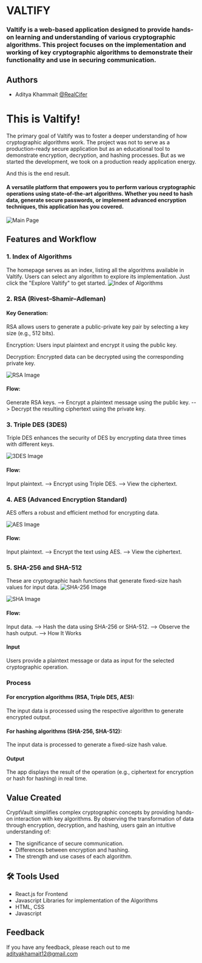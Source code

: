 
# VALTIFY

### Valtify is a web-based application designed to provide hands-on learning and understanding of various cryptographic algorithms. This project focuses on the implementation and working of key cryptographic algorithms to demonstrate their functionality and use in securing communication.


## Authors

- Aditya Khammait [@RealCifer](https://github.com/RealCifer)


# This is Valtify!
The primary goal of Valtify was to foster a deeper understanding of how cryptographic algorithms work. The project was not to serve as a production-ready secure application but as an educational tool to demonstrate encryption, decryption, and hashing processes. But as we started the development, we took on a production ready application energy.

And this is the end result.

#### A versatile platform that empowers you to perform various cryptographic operations using state-of-the-art algorithms. Whether you need to hash data, generate secure passwords, or implement advanced encryption techniques, this application has you covered.

![Main Page](https://lh3.googleusercontent.com/fife/ALs6j_H0eTlt45l-h494jyAx_z6zKzP4rcXBl_7jXgeiAsdKEVRvFnY-a6m8FK_Nv_UgVpD6d-8dfu3mPn5GD8DRT5DS4qhNsO0RTVUjXM0yyr9snhjs_iXcobt1m53EcKc9USCqzs95ZQnjPu6worUCK-hQ8bHJ8uYVeqiu-SYpC2fX0YupGIHjOGCJa7uSmgkEvohslna7llbCOvFMh1bI3XHn3PaRpCB7XPEX2jZBQoNszmSDm89GFZQ6XZbTc97h1XbxzeVorj8CXoY3MdzQ9os--jkAHt7qZmcDk_1vzWXFSfNkdeT-f8cMILhfZBOC9LwowLmBIM5wLZXBKyrFXLiqg4xYbgVjt6I_lTCd39q1us710Ubdtj728s-ks5J5EL_O39x3ZUomqQVhfUPfQuNWN2QCkAIfE3XK7RrJC39n5mAKNQz-aY6TRASuQXrHGsr6Ov4ykVi8e4YM01cE3vXF_EQqhMau8L4XZ3IZXsFZdxM3qDCKzzGKm2is-rM8NONPD39d3k69qjbTMo26aqLzLqabmyIfuABGPFvEcHsvleWrjrFUWys9Ds9HBr5yyNTKuybbMTRa0524Ze4UaE5asFleWExgvXLlbIWm4Jx_QSMBuDKx-ssHzas2KPxczWbER6QKHC_JcVPT0YWQ2Le5dAPmMmSLV39zcLKUOgBXOR3b4p5HPn873wWoP5UMD120xlL4g6qGvxKxw_4fBYEcLdufoxkQwhV4359NmvDlrFKL057QMggKfIVU0YoN7NoFLunnylnXEGjVO8mLDr9S0eMADxVlr3KoJHUMA6bLeL_tvxlFm2B7mLc4h0d8D2pe0_xLt3uecvpI8BqxnwSa7UT_PRJohS_GKSY1R019CI4bRT1NmFCjYd9QP7O7z3SEhirzXk6x_HIEc9SxomNwT5jXgY5qJKbYaAjtkNDcsT8pCUHgx9CfeY5mdlkoeujnKJX5tNowCNVUaa8QYPZ3WCt_QTdR29yzi9gbwQBiYtpzHW_B9BwzhKs5xZRJTuzOALtcVa0xkn8k9BHdh20DUOsbuDl9Uydsbggxe4XcqgC5mNMxBJLoNy21qFDoNJnoCHgT-Z6y0gY3AY7sDdDW12YH7NlV0Z_7Pw53-wTGdXOQTMnmN2TK8wnBgDebzOP2RiAQf-4BR3JLbj_LzsPc7TW7EYwmQlbspIYk9KJBSYks91aDnIEkAr_WGF4bXwt3jDR7F3Rp8rmJj7KBWgx-4w7cGVcJYDn6O8uh82YZe2EZknoJft5o2bu0l4mVikOIyv1-1RAFTnWBGyyrWJu-TnQ5sHXCKj1xLH5ybg8R_nPkTY6232B4xfHpTm7eQaP6SbFq-tK22u12MmF6Z3P_o4395ag8sNfOAraGRc--h-zw0h116SyUq5xWxfj9DjvAhv7zYHIF0gbh4y_xbi7lwDq7-dExAwx9QCjcS3GueWPczNSW9lVM14oFaTzUgawwvPZdY1nXz2s5yBcDzsgsT4UasSbz2ttuRKuh73RH6W4UmMoiETP_S7pU5bAroPIDBRwgbsrcZR8_cYWK6wlcODGREw-HaKbF_4wSu-ym1rXwJ90lkVu-gu1mDeUYX9d49lonfGAiH63yWmM=w1920-h868)





## Features and Workflow

### 1.  Index of Algorithms
The homepage serves as an index, listing all the algorithms available in Valtify. Users can select any algorithm to explore its implementation. Just click the "Explore Valtify" to get started.
![Index of Algorithms](https://lh3.googleusercontent.com/fife/ALs6j_GnQh3zldm4bDL4rlsPwfc7JFEQVrxykYfAuGF2XGM1itcMzor01gcKymtRyG1CBnB5L3B1-39KlczsLlIGC1szMmb0Rlw7y9z0fM2bTfOYu18Br3i8zsCkHlSqryHxTM5W6GuSqE5qjFxRdkOjOQkXAMK-Ck9pzcwxhsqUA9r1uekNsiZqFRM2U4F0ciqWcyYxqRk_jjI8fLZ0O3VQ_Y2PQuy_Eio9PYomxX8iH7QtgYBAm1IKiNCZExi7_z6yV0OiEmliuKXD1KGdCfJPycxil_VZBlNELumarEpeX-kh5e68rdR3vvY90HP6HQUzNQQFaCD5L5asBrEj_8xA8naN5XYExhQhmP4Zxr17XIksfenQSdzkfnbIinu7NyzvUnKRNJLjiEn1jt4lmjPrAZlFY1vqVNHROfq2EyM1XexFG73MWzjM9J_ZqfAR-Hr1bsc3hxfveO8VRZIu69YKgdSyNugYfd4p0nUE4Px_e2cCAt5cjkF4SL-NmDRV39BGpPHwPWSO3AIAfzBYiV80vGfdvdsp1xmznU_Ge1RtkXKqTDWy_FBfXGMsKO46X9O0KrmxlFKklOekzHpEBUtLkiHv4hhKfBlUqbFILzDqMrA06QITmt44SRQVPgLY6UTyXUaDek_H51JEuFUajlMR9JXYeqkX6T23LwQeLxZLynEJNCdKjNroy5OBhKpMsFLHPFxGIYlzim-oQytXozJD5On367C6_JMA0eIl9UMV5ZW5XJ6zq6vyLxwmINCAktaaJBWemq7aKGjoUsoHuz8BS5_JePV0biq0qiP1Ia7RY0qAuH2qESqxyO9SbgBVEDeHG02v6W2eyTz4gdygiv1jjyLbijoYyHg_u1lBTrOfcxHPT8VNAR2ezH3cWrCikz3c-pjA-JEJW2WOfQ-rLBaAxlJxE_BctwwJVLuYmz7fia_IIzfiG8bwxFNFOZHllehypsbz9qrEINFUL7Sw7GXgiKoBxrHouptwCozlXAE8gXJdOQd6wHN1wZfjpsqibO5GBTg5-v0ZNeA-3mW5QrJ1bpkyiiot98h2KbR9W0N9ekAk6rOEmv168HyUoHweea5zPnTL43jk89O81RNkoQn9PGY63fshvw1OuJjiviGWA3V5S9aFqa3VH45uHjiTAPWY0knMSb6bsxoseXkP7iLZ1HvX-AbnZoiY3ZVhX5eIvDx4mal4UjZ93g3xXaUOFkxEiRiV-eoy0D7RrzaAG8szeNmaZfCghPCoSbgR5bFKnyNYWYaPrKSq8nQPTGlpDS_Z90I6NO-jN_XKQloJVeqoQcjaBhAarBtqYuW8GZkLhYXh03voeHYR6tk8sIalrO4E3XNrR3GYS83aaDqsI9Hz1Qnvb93oZ-xneCtg3MSBReElprtksBFSmmjauK0YB_HqEmUVasi1PMLKpGjC6ujrOqDlrxaOhXhAq0u193U2NSUQkJIgLMrPJmRQ0rVc8n_HBq0BXWQFulO9M62PEzZDfxO3kp1pTTgwUS7tqktes6CYEaSkzkNAs-HG3ECsGa0Gy9TEe0qopKWUiNdGzW5tyKB7TB7IVUE2Z-7kKyj2UG071k0hhfDIHr9LOucSr7IG_XAC2hzVk6mWquQ1r2Q=w1920-h868)

### 2.  RSA (Rivest–Shamir–Adleman)
#### Key Generation:
RSA allows users to generate a public-private key pair by selecting a key size (e.g., 512 bits).

Encryption: Users input plaintext and encrypt it using the public key.

Decryption: Encrypted data can be decrypted using the corresponding private key.

![RSA Image](https://lh3.googleusercontent.com/fife/ALs6j_HnT_SZd7kBIQVf4TTTiaHXOtHIuxZ4om6dCzzK5YFrXCtZZU-2E7zGiA-RR3xzk4Ir4Mn-3NLeANd8ms838Fv82oKXrP14GnfcYjF2P3nsOck_IGB_T3nA7KqB9hyWTNsL9TRNdHWSR1cR0Dn5qK6eDZC_AHWTnyU-KciWKxYsXKz2knKDwjByGCKe2lPpbiFsvdHd6RKSzuZx891uAninC_yuB8zFi6Ud8Ct4vknclMLp6FBNkWcqDyLyDN7xbaoT5OXzOTsKUC-NVgUnWN49RBu9Hruxyc4Qshmb0kik_1d4u32Gzc-6lS-XpntTa9vX5dWa0_y59IWzZUjsRtgrbzhO3BeiOQrz-jLO7Q6hZQmcWclX2BszK4ABMUX2vaWSfS_zOOc49pCzToQFYVrwj_4tdY7b3Z4uom5lS5xTHNSyU7p6YpqwxRxvSLRf6OVcn5ydH8v_UWfn6xcurCaXjlqG4ys_j9VLHOdhI7Y7Tt9nNSodKItCXr73cEhEnfe6UlSiYBepI8sPw-Pjtm6Oqnox6dT_c9qvluHCaMddxN9vVbGW-GAiKqMQveyWlW5V664XGdAZ_23ulK8ZWDfe29mZJgkbR50Ym_fRX93p52cKZ4sPrHm4nKXOgY7KRjUYJ2vaKRi8MtgbSYh6B0nbYeye_IE-dD_z9-5KZRaD5uWWH-h_m3xZCDtOvgzXmkuUdJ4N489oVrrWsWWkqUr73Z0e9XkZSKXioK8ytH0_k1-rDZLhejDmirh0FDtnVacslm_kBmn4omCE2q4opAudzy2QZld7VIIOwfbG5o_trHHRBvpSnNm5QkCzom3KFMuiSaNxoMcbGtuyeqbJLzsCyD89jnknt5g13LBajMdkTBa-4nPP_5k9Kr9JIWcLfGjV3KotoWDt1ueOuRhPwC2N_MaCfTIyZfe94Bf3qXSmLe5axD51Ed6HGj60uTOW7dG3BL3MXgsR-KqdUxjdnkgc59Loso7N0ZwIqmRlK3y_sPbutjYOvXWAf3noOYSOimV8cx_6muRL_VXYWd7Km00gqp2aLaj5Xk_x15YhLb4qksfrx9GJjRth_RQ3X8PrxAck6gguPBhoITwypYf-nRDzXZrkFfPqrQvTL1lrL_g-deF6DbcV7Izar9uh_M6SAjQAm8QBD1gJJeHoq8i6it_3wwtTYke4MIPP7favHvVm2k9nsDMDoyLbF3kvfJ_VmwpF1ZyyZPT830Tyh9ZVmiA2Mnyxi3vFJpEVqfia3dPFJW648Vx7VsEwJf6wB_ZwAovLJpHj4Ji8H8EcTJaMJxcXKIY-2Y9_9b9l3Nqvk-em2ecR8MHI-GVGjlBrroaxJFgLcg2VsSFdffn9gKosgeE4rUNN91udbRaRdT-P4h3aHLx2-XqKw_uKw7LucAIYNIra7QD1Ya1I5qkfml6ofVqsOkLzqqRoQ96OHpPdJavrzgmPlrst-IfSuCwv79ck1EFAYlVGiPR6H54N_Fblv_rge88Zsa8VL3l02j4MNWtY0DMhX6M7N8Fu3fXyZjhiYWGguzowVJc5kfgr5h4fXDOloaZ2ABq2RauHX0YgMqoFkfSXIDeEOsw9ond5sLbsKyLtHJb0KViirffIGlirKQ=w1920-h868)

#### Flow:
Generate RSA keys. --> Encrypt a plaintext message using the public key. --> Decrypt the resulting ciphertext using the private key.

### 3. Triple DES (3DES)
Triple DES enhances the security of DES by encrypting data three times with different keys.

![3DES Image](https://lh3.googleusercontent.com/fife/ALs6j_ErbY6-gYFOoS5VpihdVMPfRMHNOFaijN21vsOWaGU9Puu39pAoC7T40SnWzV7mselbfhSJTIbtBTH41o-HPcyn520wDy56KoeeY-i8NcPtnoypPL9vF7vVSzB7F3PKuF-p6TLpe06MjJqwQq4yWRNUYTFfCyocrJOSgRl-jhwvbstrPvndZbMNjgQNCZOR1N4SEgMKk6SyWE3BoUfbBKnkXTtKVwOS0GqKIIqdBXGMe7L0gNgNwwbfxX5k0UbQ8ZGX23AJpF40yr7w2wEQiWaQhcqZs8eBk8MxQsNB-YD6CfHVZfFB549Qo2BvSF3mfn_JToa1llxMmzsXkYKPpuABGWC07CC10FG2w0AtEVPzTcJgGfxzliUKaEc83ab_D-3hLnLFl_6YCzfky2_wInbyDD1t_w7qpSjYuXz6lPjfLP1wkNgpkrO7E39DjT4RQmoG8FpVni_XDiWVYSvF0o-0f-H6M66YUGv26KbPCEhj5AqJKyulFTLo6l5N1OecKa2AjspXB6Kxz_RZBD5GYTLbW0M9JNw07XnjKqwNgVnP1AELr8sFE_GJBuZ5YrmhK_Bnc1dr5d4nDDpeqLKMB9d-5DTY4qmK27NrtIRh6vJ6VkVHpV5xkbJYSbgaDcAVHvjz-o8YUCf6zeMb-jQ1BTQb126ZBQCNdRohfOPX1EjtA60x0f7cVSkxfhZ0uGkw_bhbWEcm7O5eAue-qwsFgjGN0d_6_XBAYWIDQt6G1DmzX2Exh0QJNvZbNLq9kZwfiZ_-sJkUnlIuOHVZ4k3WQVd4E1-E0bZUmZq5JY552z6E5S_tH1GHJf4NZ2ffhxguVeMje96dYYm3MnduA1h8pT0x62DsXgf652CPLZ2bN7fzSt_2xt8W67cq0uBJ0xvtXNG3NHrp9uXrdjEAn-Ol15yjIjaLTYLVQGVdoS2pD6_TYh54-IL4WT9j6cHICWfc-Hsli7CFv9FioMYXORWx_ya6dT57fIxEat6Hv73iRmdsZgIYm7MQo9AXT-TQVb3zVNLUQloFp76ShRms3T3oXQtxqxaxB-DYM-odntJzLyHSP0eqzsxKPvewGgNJQYTeUd3l9eLN169cJ0seUHt3JrAuCg8WRa-AlTTSD-6vhxwfYbRqsMnWTDQRcxZvmc8Ts7PKZ2rQlpN8jqDOvm0Y79hClzjodNg4859xTncTqPDqX8O4-nofX48LkQWsrrR-GsPL61sIj8p7EZaTIc9saA6NnURa8ptNA56WrHzM4lMm2o9AQK37CAYeB7HKNd5p04uJR8-TnqQ1y6i0qP-v19ORHeCZWNd_muvw-eE9L_V3uaoSlaqOPuzABX8vX_CiOKC9SQS7Tfz0o1ip2HccfVqyE_sbP-_-hZ0aL9WVw9TObeP_DR0B8mdszSt9yBJXu1qezm3BxhZXC-_QhqYT2AFoUuwUinQ23i01nfMt5pneqaECwtQufAewn5p9676Gzx7ejkL5wnCtmOUmffHGW3ZlMPyjg6mrr13b5KOP9Ao0gKCU8v4rNaFlUHRKlIC8vRa9m_UxVadYMR4pzCztsbTLrirsJclnC697JYNMNLRLTHMX3KPJfBHoMsGLg_mOPP6jvMEVNk0xX23Vj5Q=w1920-h868)

#### Flow:
Input plaintext. --> Encrypt using Triple DES. --> View the ciphertext.

### 4. AES (Advanced Encryption Standard)
AES offers a robust and efficient method for encrypting data.

![AES Image](https://lh3.googleusercontent.com/fife/ALs6j_E3yLCugA4xroYkAQutLeTbI0scL6-vJRZCnTG4CZJhzuLPw8AjlWj1lcPfclsvuZw5AUtGVVxJTeBsZbYFcQnR81PvafedZbC7GuKP_-CmYX0fqUQ1Bx42BDdH_00Ow2PvXQCA-DuRHtugeoOokop_wyUxU7TvCAwrz5mHp-fDJUI_BpauFVoq1KFP1hC1--DG_vBd_139mldbegNL3f53w83GfDOQElHZKGVdc6MrSutl9BzTvwBl1gy-x8aoZNR-u7znfPv6pHKYieemse7KAQtJtDLJWJiKI4DgCrm_qDOwnp6vs290CycNz864BKXIIszK4HPbF_M1Nsijst66lQ2vRu0u9H94YCS1oNqRNeeYhWj5X27ohO0iXTVOcBUjPKplNisbEbwCJYurQvjNXUnLtFLfeWtaxEetqIMvuUaw5ppm6OjvfTock6cVgf5qX94Rghq7esNuAlN9ayMBW-GBBF-ayS8zH3de8qYY2gSLOi0UsQuZo3941Oee4SC3fHzO0-V93kIv6SPMUZEysOIhh2z1hctNFVd75CcM1Aw-71U3rouJnrm5rwn4GfyTTd8hVzwbEplTnSC8W5ZLpgsqHM6fMDzDm5_TTzOUQm32ZLzMb1B2M6uPFPNRWzP2vIBHaIdE_QcUrpFwmHKeq9VdAElzsvtr0BOoJJDEun-5-5Rsz7y85oVlWiYya_mdtd5r0htuXAMmntFgRMUVKATKtXWcJbDZM2xMfdf5_jfcKdTJNQRV7EdprgMgK6zocxyRUQf9qtRhNSkG2YG2TCdTAXuIXbPZxwCTizWkumG8Us7Bb6U8BFadQAuF6sG2MdiBAbM0YaQQ-KWBnV0-rjl8vdixnVHMuQ-unA85D0a3_rvrfKlr9zXR8dzilZ_FlWj4oEPvyazxdGyYW1Nbux_KOlM6Vv3vr7sFCTjC2h54Hx3c4LXr2FHhEt_h9Bo4ivo8-7O5vCp6--keayDKcMaNCri9svlL9rtooqKxpYt7lNKfMtmgBbf3_-Y6tYSDVTiBhuHf1DLs6kvLjgh5XwPbhrSX-o63Uv1cXZPrhl6hy7O2o9fiFv_pGeQzLRJXnerqjIUAvL2dirfrdy-OT0BtX2VXSHD2WPbePCk_ftkYFnqoW12YXOFaiH07HFs-DbDpXC1-XS2cXbo9dbGwQkT1GHhTn98FzxaiTlM1Bh9Mpz_A65t8Wu2vJ-bR0aCzriPNoRvZaJGojdviRzN-jo5FTQgHbf7dIS6YbVED1aqHoN17RsOPIvPIvCvbbIy51BW117M9eyLTVPQbKlE-5x1oZHiJnYShsFOgmn2MKiAzma69-_Da203LjrbRe8BBODyZYr9rgbZ43SeT-oDpw7Xhpe6aEx_NHau27B_err_r51GICRae-7aS7LtoOjUH2nBNylLt62yjwYtg_oy9AhVGQWtEILXCCkPEUuYXsqZYqTmX55sXAjwOOP59BVILXL_bQHD57qgIoWI8VZG45bCNAEFxXf8aZIzJAJtidpvq7R5QjHSIbzRMY4IMn4EAds-_C5LzMp121Ip-9-nGF4GpNt9sqJl5H1cPmByCtgZzqpP4ih2gM3ouAMVJxtJmfS_-Bdms0EvTrjUo1w=w1920-h868)
#### Flow:
Input plaintext. --> Encrypt the text using AES. --> View the ciphertext.

### 5. SHA-256 and SHA-512
These are cryptographic hash functions that generate fixed-size hash values for input data.
![SHA-256 Image](https://lh3.googleusercontent.com/fife/ALs6j_FqW_4wTW3WY7J8OtVJ-145hTCF7deikBCi1Uz2dk2LaeNis8krlilX4ebmgdsk1LS8D6RDl8scpYzcCNYlPHKKLyaxH7vXqBhljS62R1y3OjwT3zrAMbS2rcfQzJTmxykUBZO-CZ8iRnfpxoI8T9GvzBR01TPJebPIavnHDFCRQXhpE9W8ty1lq3d_P3gl_lL80ZClgHLAxVSbEoUwgQTlJ-LJgrKpltwJmfjrMrrRAgCCnz6nuaxEIC4Bc7LeQ3yG_17uQCnjF-h4bZHAeVrFPU1WDtq5LRDbVBQySSh-UfSPs3cbxCp8kJ1kGejLxeM0M8mYIaGqgB5Rv1eo5iXgsHbXtuWsOAm4BcWgFiQEWZ7zyEg5cnDXnvbmQ1xfqCfsRF1R8W5yx15H7IPV__FNtOMFyXYPaoDqCgYTYouMwtiG6XhLjNMKAaEqg3tcaHCUTmjrjN3b5BHjKaPem50Ob6j7Vazs7Enh3d0auXfdpj7uvKqMlr3n12yDoEa36pfWNlLmctOIPY2A5hXsALpm6Z7whMkNtmUEwYswhgMjljTASQquDiHZCeHLp82QNjHsyKm2Ap0X6fm-TAknGKZLcRhrK1_QLMlR-1K9lWnpdtFzIr28lqldFqC7RbyUTAM00bljD4dOPygW2M3WM_zoB4lPMiYHz2YtL0vAsEwQ12LYavMIs5PKK6FQ-4Kc-1ncxolvbap-GHRsxOwHyH97xGwHeMsjoODxRa4Vnk8EANl50VnKtbAIWHimCO3Z8WWN6a8WGOfF17h5eAY06SfgqTIEC5aWLs8drAOzXxMksWGDlXH0r_8Y3vwfNlsBcZsP5sfKPyTFgUArj7DPG-SfEBdDC9PD-2voNEoOT94R2UR3crLkqEfBreSbjcpGB0TKtKbSL0TCPim3HZdguAW3Eb_rYalCxd4D1WsJKgdLwq8AYZGVaenDi7tGZWlm9w9D9PzdAW_VxvkxmeyedLOx8uplE__rotPZ9IQGfyQ8JnGV0_iEtxUtK072BpqLkCv02aL8deDcslPLV73e2XJCCiZt42_JU7fciTZ3JjdEcbWmFcSFnVxAttc6zpNBdezruXmdmUg3V_U2PfPfDlNSRTbpa7c5Aveq4eWdb2N4xA2Jom6NAhfzITUZRMzQIno2FEGs9ASt-YtFNE0_VyI-3yve5DifT5MBHkyB1-yiLtKYHNBXKcaXC2EW8VlBVg7hfyNxXQd7p2eNLl93DpedXeW09gjjMc3krsRH102dUAvcHxY_lqDkORwoiTlNgvhe6suN6ko5PTNtQobLcabx_4gHQHzeHNRXMXMBgiDIAwrIuNd1W8opW6jlq9y6xz3IFOvJmjTAadlcwd_rKMkdBAnLE3-vowCQMjKY5Hwyh-qM9DxPvPjYYe14AIuOw8mUV1uKH8kT9NIam2uesoUhI7TbfmlUlhplFlqXAliVQTH_qshQfg1FWtgVkdMjsOvTYjUYj6G0dQqYApFE05d6gFPe_GOHprw1dk03xgLs5H3yAgeJQ0TdTVu71gBvgt77x0IlwfBo6dViOrYJXA8wTIFPzvyoYPjVFL_JHuZFWOnXDNFSi9uVdO35DRQxCDbVdcHHpR0RGtVSYoGdHw=w1920-h868)

![SHA Image](https://lh3.googleusercontent.com/fife/ALs6j_HTKMUmbRZ4ZuaIrVy1oEN8jJiExZRnFxqkxwQK0IqGR-_Y8DdUQld9A_gEXoaltS0AbP0_8lEe8lUJdsqyFr8N1D1t4b2uZy3-X0AMMMZjNdQ7KzRprSJRXnuQRexF6gPbTIqQjc3wglL5dMMFNomjhk7JVreUAT6B2lPKv7-YWhhX3Sj2XAETyCKJ1rL4jaKLdYpSsYyTW_pEjanERjMTx7XVLOoVrc25wvJq5qftSt68oqcLwmBf8lNX_bleWLhBuGLFZ_pA6FerqJ9fAgTTCjrRHcpRD2ejB5-fOSa4gjSCgMD75GUXLfRtMzUPtQOECvGG-DjkO7PQHFqf2nx9hIYo3x9Lu767wyY35YN3wLoSgSWxd_kGmh1DwuwVgN_KOqhoZC9YwRS0zkhrasY2kxPHJdPdZSr2J-OaugCnRknZB2T3JPEBz21lejXzIl8Vpp2gkycmY_a-pQVjD4pZa5jbI0JlDOzRk9pwXCMS5ku3HP_uM07FVB0hLgzbx-z6JdCTeSIUGfaI3xFs-ejoZOSHamsdj9RhKaGmDnAWDic8sqSWCAplax1LNJ8h6PIXPz8gDhVaATFlE0SLxccQEx0mWLl4UE8HVVcm1DTNB9d5be0mOsL40U4lOhI-WcRe_KYhkVS_sqJF1hj9sIE311-qkzXvHjrPQnB7UJJ3J87TXIiahkKTbdnYrAOmZlfzbV0Si5nz-R9UPptREcyqrNRpc4ASZjO1PZ_wUMiQWKWxvHo5ZqNwXbfPLciupdAa7ejrUEOeFO6Vp5PYJw0VZI5jclcpF1_nEBUC7koN5er47zo_Pwnh4jEqDrGCt3enh2Jz7vH_FOQlHkGqQslwP6NAxunz4zqu7gU--89eBfUhWNQub2Jo9ObSbnOeUDuorFGHXGjOgBl5okbz1YOgDRFV9KB15CTGg94Ub60tBxXYWUXSMQcmm4v3fu2srzZ-rQ259OYryry-HDJKiAR3ojHVtSeeLV6807iBUu85ax-bYaSU2WVB21K9_jogTQDyVbMlZLZupFW5WORgai9y58pUQDq1WssgjET5hSWx3Na8JsmO5PTDEjvLxciXfpnayxiBxuFdb0K8HOsA5RQIWIrcC_aNdra3muu7YvgnbrJiZ0pLYvv8U7yQXoeuZM3EycScq8nk6u0E08fXwHQ5q87r_CQo_0vhtfPb568iKkKStiq9tG31E5ZNoE8hx6GR1NXyubhuEm_mEicIxACN12zn8u3V1JmcmDGkcJpOXvYL07ePHNNtd9MjiN7J35qeS6RlK2DUx6aH0H9_8nqavJlkxUpi5u_ssna7rORdOQsc2KB2Ouor_ULjTe6awC7RxV3PPbcfwJeTf9TnSws70oKqNFAqjFcH3--PGQCAxWV46Wz3i5pk5wzggC2Ev0avp2boAxMgjBmD1gPHYLb-o6Lt2_kYPt-9510DpVmcnyAu_rvWFYoFDeTyvAwnUIbDu0GE92zxGFdu7f6QsWNCFFfvH7OGELCTeD0w_ev9Vpr-pbAoTSCrPJxzkYGqJYGXEgkXBAZBnXl92cxoMwK5PxhbULjFCe5JgeLNL0KOXJYrIx5v4bYWkuTC_GRl2IkfkZPf1XlOcEdRrV-VGg=w1920-h868)

#### Flow:
Input data. --> Hash the data using SHA-256 or SHA-512. --> Observe the hash output. --> How It Works

#### Input
Users provide a plaintext message or data as input for the selected cryptographic operation.

### Process
#### For encryption algorithms (RSA, Triple DES, AES):

The input data is processed using the respective algorithm to generate encrypted output.

#### For hashing algorithms (SHA-256, SHA-512):

The input data is processed to generate a fixed-size hash value.

#### Output

The app displays the result of the operation (e.g., ciphertext for encryption or hash for hashing) in real time.



## Value Created

CryptVault simplifies complex cryptographic concepts by providing hands-on interaction with key algorithms. By observing the transformation of data through encryption, decryption, and hashing, users gain an intuitive understanding of:

- The significance of secure communication.
- Differences between encryption and hashing.
- The strength and use cases of each algorithm.



## 🛠 Tools Used
- React.js for Frontend 
- Javascript Libraries for implementation of the Algorithms
- HTML, CSS
- Javascript


## Feedback

If you have any feedback, please reach out to me
adityakhamait12@gmail.com


